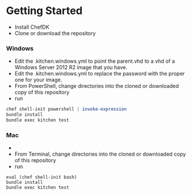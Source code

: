 # Getting Started

* Install ChefDK
* Clone or download the repository

### Windows
* Edit the .kitchen.windows.yml to point the parent.vhd to a vhd of a Windows Server 2012 R2 image that you have.
* Edit the .kitchen.windows.yml to replace the password with the proper one for your image.
* From PowerShell, change directories into the cloned or downloaded copy of this repository
* run
```powershell
chef shell-init powershell | invoke-expression
bundle install
bundle exec kitchen test
```
### Mac
* 
* From Terminal, change directories into the cloned or downloaded copy of this repository
* run
```
eval (chef shell-init bash)
bundle install
bundle exec kitchen test
```
